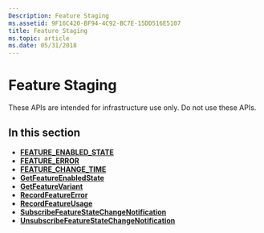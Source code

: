 ```yaml
---
Description: Feature Staging
ms.assetid: 9F16C420-BF94-4C92-BC7E-15DD516E5107
title: Feature Staging
ms.topic: article
ms.date: 05/31/2018
---
```


# Feature Staging

These APIs are intended for infrastructure use only. Do not use these APIs.

## In this section

-   [**FEATURE\_ENABLED\_STATE**](/windows/desktop/api/featurestagingapi/ne-featurestagingapi-feature_enabled_state)
-   [**FEATURE\_ERROR**](/windows/desktop/api/featurestagingapi/ns-featurestagingapi-feature_error)
-   [**FEATURE\_CHANGE\_TIME**](/windows/desktop/api/featurestagingapi/ne-featurestagingapi-feature_change_time)
-   [**GetFeatureEnabledState**](/windows/desktop/api/featurestagingapi/nf-featurestagingapi-getfeatureenabledstate)
-   [**GetFeatureVariant**](/windows/desktop/api/featurestagingapi/nf-featurestagingapi-getfeaturevariant)
-   [**RecordFeatureError**](/windows/desktop/api/featurestagingapi/nf-featurestagingapi-recordfeatureerror)
-   [**RecordFeatureUsage**](/windows/desktop/api/featurestagingapi/nf-featurestagingapi-recordfeatureusage)
-   [**SubscribeFeatureStateChangeNotification**](/windows/desktop/api/featurestagingapi/nf-featurestagingapi-subscribefeaturestatechangenotification)
-   [**UnsubscribeFeatureStateChangeNotification**](/windows/desktop/api/featurestagingapi/nf-featurestagingapi-unsubscribefeaturestatechangenotification)

 

 



